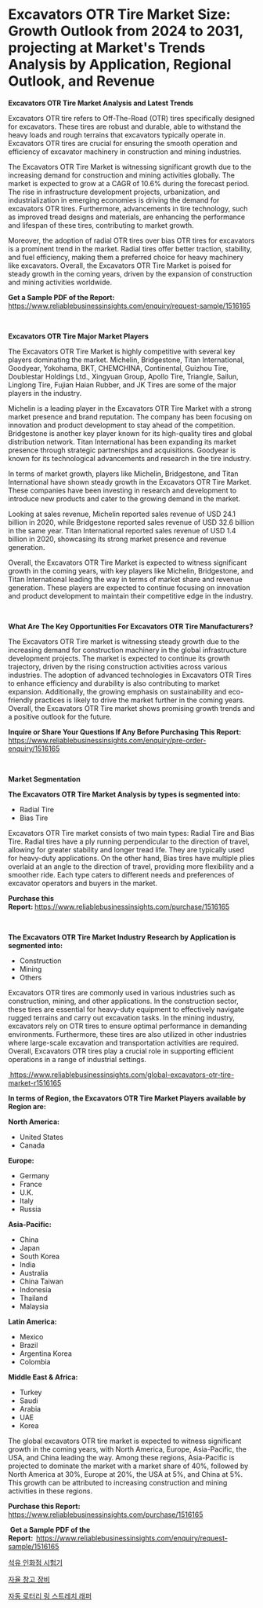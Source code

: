 <p><h1>Excavators OTR Tire Market Size: Growth Outlook from 2024 to 2031, projecting at Market's Trends Analysis by Application, Regional Outlook, and Revenue</h1></p><p><strong>Excavators OTR Tire Market Analysis and Latest Trends</strong></p>
<p><p>Excavators OTR tire refers to Off-The-Road (OTR) tires specifically designed for excavators. These tires are robust and durable, able to withstand the heavy loads and rough terrains that excavators typically operate in. Excavators OTR tires are crucial for ensuring the smooth operation and efficiency of excavator machinery in construction and mining industries.</p><p>The Excavators OTR Tire Market is witnessing significant growth due to the increasing demand for construction and mining activities globally. The market is expected to grow at a CAGR of 10.6% during the forecast period. The rise in infrastructure development projects, urbanization, and industrialization in emerging economies is driving the demand for excavators OTR tires. Furthermore, advancements in tire technology, such as improved tread designs and materials, are enhancing the performance and lifespan of these tires, contributing to market growth.</p><p>Moreover, the adoption of radial OTR tires over bias OTR tires for excavators is a prominent trend in the market. Radial tires offer better traction, stability, and fuel efficiency, making them a preferred choice for heavy machinery like excavators. Overall, the Excavators OTR Tire Market is poised for steady growth in the coming years, driven by the expansion of construction and mining activities worldwide.</p></p>
<p><strong>Get a Sample PDF of the Report:&nbsp;</strong> <a href="https://www.reliablebusinessinsights.com/enquiry/request-sample/1516165">https://www.reliablebusinessinsights.com/enquiry/request-sample/1516165</a></p>
<p>&nbsp;</p>
<p><strong>Excavators OTR Tire Major Market Players</strong></p>
<p><p>The Excavators OTR Tire Market is highly competitive with several key players dominating the market. Michelin, Bridgestone, Titan International, Goodyear, Yokohama, BKT, CHEMCHINA, Continental, Guizhou Tire, Doublestar Holdings Ltd., Xingyuan Group, Apollo Tire, Triangle, Sailun, Linglong Tire, Fujian Haian Rubber, and JK Tires are some of the major players in the industry.</p><p>Michelin is a leading player in the Excavators OTR Tire Market with a strong market presence and brand reputation. The company has been focusing on innovation and product development to stay ahead of the competition. Bridgestone is another key player known for its high-quality tires and global distribution network. Titan International has been expanding its market presence through strategic partnerships and acquisitions. Goodyear is known for its technological advancements and research in the tire industry.</p><p>In terms of market growth, players like Michelin, Bridgestone, and Titan International have shown steady growth in the Excavators OTR Tire Market. These companies have been investing in research and development to introduce new products and cater to the growing demand in the market.</p><p>Looking at sales revenue, Michelin reported sales revenue of USD 24.1 billion in 2020, while Bridgestone reported sales revenue of USD 32.6 billion in the same year. Titan International reported sales revenue of USD 1.4 billion in 2020, showcasing its strong market presence and revenue generation.</p><p>Overall, the Excavators OTR Tire Market is expected to witness significant growth in the coming years, with key players like Michelin, Bridgestone, and Titan International leading the way in terms of market share and revenue generation. These players are expected to continue focusing on innovation and product development to maintain their competitive edge in the industry.</p></p>
<p>&nbsp;</p>
<p><strong>What Are The Key Opportunities For Excavators OTR Tire Manufacturers?</strong></p>
<p><p>The Excavators OTR Tire market is witnessing steady growth due to the increasing demand for construction machinery in the global infrastructure development projects. The market is expected to continue its growth trajectory, driven by the rising construction activities across various industries. The adoption of advanced technologies in Excavators OTR Tires to enhance efficiency and durability is also contributing to market expansion. Additionally, the growing emphasis on sustainability and eco-friendly practices is likely to drive the market further in the coming years. Overall, the Excavators OTR Tire market shows promising growth trends and a positive outlook for the future.</p></p>
<p><strong>Inquire or Share Your Questions If Any Before Purchasing This Report:</strong> <a href="https://www.reliablebusinessinsights.com/enquiry/pre-order-enquiry/1516165">https://www.reliablebusinessinsights.com/enquiry/pre-order-enquiry/1516165</a></p>
<p>&nbsp;</p>
<p><strong>Market Segmentation</strong></p>
<p><strong>The Excavators OTR Tire Market Analysis by types is segmented into:</strong></p>
<p><ul><li>Radial Tire</li><li>Bias Tire</li></ul></p>
<p><p>Excavators OTR Tire market consists of two main types: Radial Tire and Bias Tire. Radial tires have a ply running perpendicular to the direction of travel, allowing for greater stability and longer tread life. They are typically used for heavy-duty applications. On the other hand, Bias tires have multiple plies overlaid at an angle to the direction of travel, providing more flexibility and a smoother ride. Each type caters to different needs and preferences of excavator operators and buyers in the market.</p></p>
<p><strong>Purchase this Report:&nbsp;</strong><a href="https://www.reliablebusinessinsights.com/purchase/1516165">https://www.reliablebusinessinsights.com/purchase/1516165</a></p>
<p>&nbsp;</p>
<p><strong>The Excavators OTR Tire Market Industry Research by Application is segmented into:</strong></p>
<p><ul><li>Construction</li><li>Mining</li><li>Others</li></ul></p>
<p><p>Excavators OTR tires are commonly used in various industries such as construction, mining, and other applications. In the construction sector, these tires are essential for heavy-duty equipment to effectively navigate rugged terrains and carry out excavation tasks. In the mining industry, excavators rely on OTR tires to ensure optimal performance in demanding environments. Furthermore, these tires are also utilized in other industries where large-scale excavation and transportation activities are required. Overall, Excavators OTR tires play a crucial role in supporting efficient operations in a range of industrial settings.</p></p>
<p><a href="https://www.reliablebusinessinsights.com/global-excavators-otr-tire-market-r1516165">&nbsp;https://www.reliablebusinessinsights.com/global-excavators-otr-tire-market-r1516165</a></p>
<p><strong>In terms of Region, the Excavators OTR Tire Market Players available by Region are:</strong></p>
<p>
    <p> <strong> North America: </strong>
        <ul>
            <li>United States</li>
            <li>Canada</li>
        </ul>
        </p> 
    <p> <strong> Europe: </strong>
        <ul>
            <li>Germany</li>
            <li>France</li>
            <li>U.K.</li>
            <li>Italy</li>
            <li>Russia</li>
        </ul>
        </p> 
    <p> <strong> Asia-Pacific: </strong>
        <ul>
            <li>China</li>
            <li>Japan</li>
            <li>South Korea</li>
            <li>India</li>
            <li>Australia</li>
            <li>China Taiwan</li>
            <li>Indonesia</li>
            <li>Thailand</li>
            <li>Malaysia</li>
        </ul>
        </p> 
    <p> <strong> Latin America: </strong>
        <ul>
            <li>Mexico</li>
            <li>Brazil</li>
            <li>Argentina Korea</li>
            <li>Colombia</li>
        </ul>
        </p> 
    <p> <strong> Middle East & Africa: </strong>
        <ul>
            <li>Turkey</li>
            <li>Saudi</li>
            <li>Arabia</li>
            <li>UAE</li>
            <li>Korea</li>
        </ul>
    </p>
    </p>
<p><p>The global excavators OTR tire market is expected to witness significant growth in the coming years, with North America, Europe, Asia-Pacific, the USA, and China leading the way. Among these regions, Asia-Pacific is projected to dominate the market with a market share of 40%, followed by North America at 30%, Europe at 20%, the USA at 5%, and China at 5%. This growth can be attributed to increasing construction and mining activities in these regions.</p></p>
<p><strong>Purchase this Report: </strong><a href="https://www.reliablebusinessinsights.com/purchase/1516165">https://www.reliablebusinessinsights.com/purchase/1516165</a></p>
<p>&nbsp;<strong>Get a Sample PDF of the Report:&nbsp;&nbsp;</strong><a href="https://www.reliablebusinessinsights.com/enquiry/request-sample/1516165">https://www.reliablebusinessinsights.com/enquiry/request-sample/1516165</a></p>
<p><strong></strong></p>
<p><p><a href="https://medium.com/@jackiefauhey9089475/%EC%9B%90%EC%9C%A0-%ED%99%94%EC%9E%AC%EC%A0%90-%EC%8B%9C%ED%97%98%EA%B8%B0-%EC%8B%9C%EC%9E%A5%EC%97%90-%EB%8C%80%ED%95%9C-%EC%8B%AC%EB%8F%84-%EC%9E%88%EB%8A%94-%EC%A1%B0%EC%82%AC-%EB%8F%99%ED%96%A5-%EC%8B%9C%EC%9E%A5-%EC%84%B8%EB%B6%84%ED%99%94-%EB%B0%8F-%EA%B2%BD%EC%9F%81-%EB%B6%84%EC%84%9D-6b5a6db96fd2">석유 인화점 시험기</a></p><p><a href="https://medium.com/@deonnorh89/%EC%9E%90%EC%9C%A8%EC%B0%BD%EA%B3%A0-%EC%9E%A5%EB%B9%84-%EC%82%B0%EC%97%85%EC%97%90-%EB%8C%80%ED%95%9C-%ED%86%B5%EC%B0%B0-%EC%8B%9C%EC%9E%A5-%EC%9E%AC%EC%A0%95-%EC%83%81%ED%83%9C-%EC%8B%9C%EC%9E%A5-%EA%B7%9C%EB%AA%A8-%EB%B0%8F-2031%EB%85%84%EA%B9%8C%EC%A7%80%EC%9D%98-%EC%88%98%EC%9D%B5-%EB%B6%84%EC%84%9D-5bfb0aabbb6e">자율 창고 장비</a></p><p><a href="https://medium.com/@simeonbode1/%EA%B8%80%EB%A1%9C%EB%B2%8C-%EC%9E%90%EB%8F%99-%EB%A1%9C%ED%83%80%EB%A6%AC-%EB%A7%81-%EC%8A%A4%ED%8A%B8%EB%A0%88%EC%B9%98-%EB%9E%A9%ED%95%91%EA%B8%B0-%EC%8B%9C%EC%9E%A5%EC%9D%80-2024%EB%85%84%EB%B6%80%ED%84%B0-2031%EB%85%84%EA%B9%8C%EC%A7%80%EC%9D%98-%EA%B8%B0%EA%B0%84-%EB%8F%99%EC%95%88-%EC%9D%98-%EC%97%B0%ED%8F%89%EA%B7%A0-%EC%84%B1%EC%9E%A5%EB%A5%A0-cagr-%EB%A1%9C-%EC%84%B1%EC%9E%A5%ED%95%A0-%EA%B2%83%EC%9C%BC%EB%A1%9C-%EC%98%88%EC%B8%A1%EB%90%A9%EB%8B%88%EB%8B%A4-e53657e3f06d">자동 로터리 링 스트레치 래퍼</a></p></p>